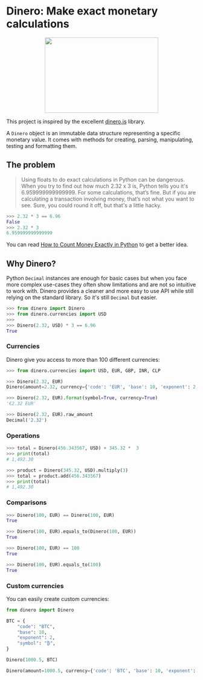 # Dinero: Make exact monetary calculations

<p align="center">
  <img width="300" height="200" src="https://media.tenor.com/EWRvErYGzPUAAAAC/bugs-bunny-looney-tunes.gif">
</p>

This project is inspired by the excellent [dinero.js](https://github.com/dinerojs/dinero.js) library.

A `Dinero` object is an immutable data structure representing a specific monetary value. It comes with methods for creating, parsing, manipulating, testing and formatting them.


## The problem

> Using floats to do exact calculations in Python can be dangerous. When you try to find out how much 2.32 x 3 is, Python tells you it's 6.959999999999999. For some calculations, that’s fine. But if you are calculating a transaction involving money, that’s not what you want to see. Sure, you could round it off, but that's a little hacky.

```python
>>> 2.32 * 3 == 6.96
False
>>> 2.32 * 3
6.959999999999999
```

You can read [How to Count Money Exactly in Python](https://learnpython.com/blog/count-money-python/) to get a better idea.

## Why Dinero?

Python `Decimal` instances are enough for basic cases but when you face more complex use-cases they often show limitations and are not so intuitive to work with. Dinero provides a cleaner and more easy to use API while still relying on the standard library. So it's still `Decimal` but easier.

```python
>>> from dinero import Dinero
>>> from dinero.currencies import USD
>>>
>>> Dinero(2.32, USD) * 3 == 6.96
True
```

### Currencies

Dinero give you access to more than 100 different currencies:

```python
>>> from dinero.currencies import USD, EUR, GBP, INR, CLP
```

```python
>>> Dinero(2.32, EUR)
Dinero(amount=2.32, currency={'code': 'EUR', 'base': 10, 'exponent': 2, 'symbol': '€'})
```

```python
>>> Dinero(2.32, EUR).format(symbol=True, currency=True)
'€2.32 EUR'
```

```python
>>> Dinero(2.32, EUR).raw_amount
Decimal('2.32')
```

### Operations

```python
>>> total = Dinero(456.343567, USD) + 345.32 *  3
>>> print(total)
# 1,492.30
```

```python
>>> product = Dinero(345.32, USD).multiply(3)
>>> total = product.add(456.343567)
>>> print(total)
# 1,492.30
```

### Comparisons

```python
>>> Dinero(100, EUR) == Dinero(100, EUR)
True
```

```python
>>> Dinero(100, EUR).equals_to(Dinero(100, EUR))
True
```

```python
>>> Dinero(100, EUR) == 100
True
```

```python
>>> Dinero(100, EUR).equals_to(100)
True
```

### Custom currencies

You can easily create custom currencies:

```python
from dinero import Dinero

BTC = {
    "code": "BTC",
    "base": 10,
    "exponent": 2,
    "symbol": "₿",
}

Dinero(1000.5, BTC)
```

```python
Dinero(amount=1000.5, currency={'code': 'BTC', 'base': 10, 'exponent': 2, 'symbol': '₿'})
```